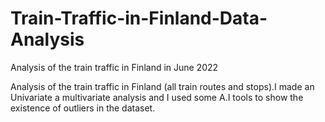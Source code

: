 # Train-Traffic-in-Finland-Data-Analysis
Analysis of the train traffic in Finland in June 2022

Analysis of the train traffic in Finland (all train routes and stops).I made an Univariate a multivariate analysis and I used some A.I tools to show the existence of outliers in the dataset.
